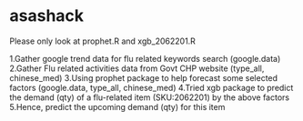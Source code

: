 # asashack

Please only look at prophet.R and xgb_2062201.R

1.Gather google trend data for flu related keywords search (google.data)
2.Gather Flu related activities data from Govt CHP website (type_all, chinese_med)
3.Using prophet package to help forecast some selected factors (google.data, type_all, chinese_med)
4.Tried xgb package to predict the demand (qty) of a flu-related item (SKU:2062201) by the above factors
5.Hence, predict the upcoming demand (qty) for this item
